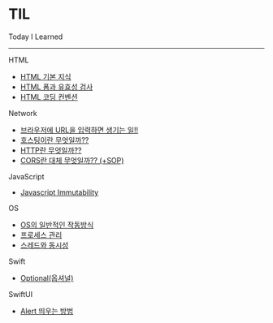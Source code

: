 # TIL
Today I Learned

---

HTML
- [HTML 기본 지식](https://github.com/parkseyoon/TIL/blob/main/HTML/basic.md)
- [HTML 폼과 유효성 검사](https://github.com/parkseyoon/TIL/blob/main/HTML/validation.md)
- [HTML 코딩 컨벤션](https://github.com/parkseyoon/TIL/blob/main/HTML/convention.md)

Network
- [브라우저에 URL을 입력하면 생기는 일!!](https://github.com/parkseyoon/TIL/blob/main/Network/browser-url-work.md)
- [호스팅이란 무엇일까??](https://github.com/parkseyoon/TIL/blob/main/Network/what-is-hosting.md)
- [HTTP란 무엇일까??](https://github.com/parkseyoon/TIL/blob/main/Network/what-is-http.md)
- [CORS란 대체 무엇일까?? (+SOP)](https://github.com/parkseyoon/TIL/blob/main/Network/what-is-CORS.md)

JavaScript
- [Javascript Immutability](https://github.com/parkseyoon/TIL/blob/main/JavaScript/immutability.md)

OS
- [OS의 일반적인 작동방식](https://github.com/parkseyoon/TIL/blob/main/OS/mechanics-of-os.md)
- [프로세스 관리](https://github.com/parkseyoon/TIL/blob/main/OS/process-management.md)
- [스레드와 동시성](https://github.com/parkseyoon/TIL/blob/main/OS/thread-and-concurrency.md)

Swift
- [Optional(옵셔널)](https://github.com/parkseyoon/TIL/blob/main/optional.md)

SwiftUI
- [Alert 띄우는 방법](https://github.com/parkseyoon/TIL/blob/main/SwiftUI/alert.md)